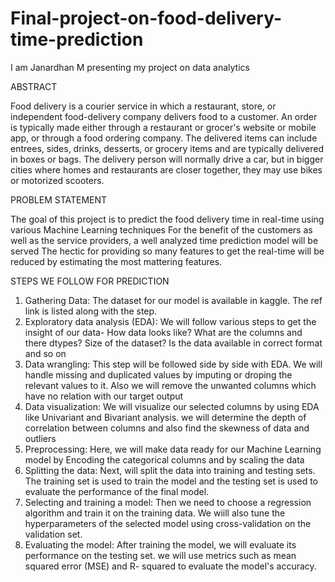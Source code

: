 # Final-project-on-food-delivery-time-prediction
I am Janardhan M presenting my project on data analytics

ABSTRACT

Food delivery is a courier service in which a restaurant, store, or independent food-delivery company delivers food to a customer. An order is typically made either through a restaurant or grocer's website or mobile app, or through a food ordering company. The delivered items can include entrees, sides, drinks, desserts, or grocery items and are typically delivered in boxes or bags. The delivery person will normally drive a car, but in bigger cities where homes and restaurants are closer together, they may use bikes or motorized scooters.

PROBLEM STATEMENT

The goal of this project is to predict the food delivery time in real-time using various Machine Learning techniques
For the benefit of the customers as well as the service providers, a well analyzed time prediction model will be served
The hectic for providing so many features to get the real-time will be reduced by estimating the most mattering features.

STEPS WE FOLLOW FOR PREDICTION

1) Gathering Data: The dataset for our model is available in kaggle. The ref link is listed along with the step.
2) Exploratory data analysis (EDA): We will follow various steps to get the insight of our data- How data looks like? What are the columns and there dtypes? Size of the    dataset? Is the data available in correct format and so on
3) Data wrangling: This step will be followed side by side with EDA. We will handle missing and duplicated values by imputing or droping the relevant values to it. Also    we will remove the unwanted columns which have no relation with our target output
4) Data visualization: We will visualize our selected columns by using EDA like Univariant and Bivariant analysis. we will determine the depth of correlation between        columns and also find the skewness of data and outliers
5) Preprocessing: Here, we will make data ready for our Machine Learning model by Encoding the categorical columns and by scaling the data
6) Splitting the data: Next, will split the data into training and testing sets. The training set is used to train the model and the testing set is used to evaluate the    performance of the final model.
7) Selecting and training a model: Then we need to choose a regression algorithm and train it on the training data. We wiill also tune the hyperparameters of the            selected model using cross-validation on the validation set.
8) Evaluating the model: After training the model, we will evaluate its performance on the testing set. we will use metrics such as mean squared error (MSE) and R-          squared to evaluate the model's accuracy.

